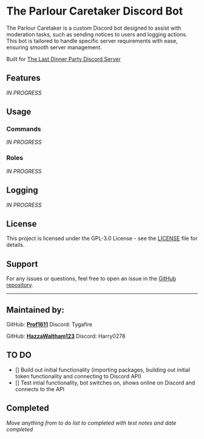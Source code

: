 # The Parlour Caretaker Discord Bot

The Parlour Caretaker is a custom Discord bot designed to assist with moderation tasks, such as sending notices to users and logging actions. This bot is tailored to handle specific server requirements with ease, ensuring smooth server management.

Built for [The Last Dinner Party Discord Server](https://discord.gg/theparlour)

## Features

*IN PROGRESS*
## Usage

### Commands

*IN PROGRESS*

### Roles

*IN PROGRESS*

## Logging

*IN PROGRESS*

## License

This project is licensed under the GPL-3.0 License - see the [LICENSE](LICENSE) file for details.

## Support

For any issues or questions, feel free to open an issue in the [GitHub repository](https://github.com/Prof1611/ParlourCaretaker/issues).

---

## Maintained by:
GitHub: **[Prof1611](https://github.com/Prof1611)**
Discord: Tygafire

GitHub: **[HazzaWaltham123](https://github.com/HazzaWaltham123)**
Discord: Harry0278


## TO DO

- [] Build out initial functionality (importing packages, building out initial token functionality and connecting to Discord API)
- [] Test intial functionality, bot switches on, shows online on Discord and connects to the API

## Completed

*Move anything from to do list to completed with test notes and date completed*




